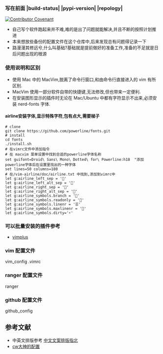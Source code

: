 ### 写在前面 |build-status| |pypi-version| |repology|
[![Contributor Covenant](https://img.shields.io/badge/Contributor%20Covenant-v2.0%20adopted-ff69b4.svg)](code_of_conduct.md)
* 自己写个软件跑起来并不难,难的是出了问题就能解决,并且不断的按照计划推进
* 本来想放些备份的配置文件在这个仓库中,后来发现总有问题得记录一下
* 路漫漫其修远兮,什么叫基础?基础就是提前做好的准备工作,准备的不足就是日后问题出现的根源

### 使用说明和区别
* 使用 Mac 中的 MacVim,脱离了命令行窗口,和由命令行直接进入的 vim 有所区别.
* MacVim 使用一部分软件自带的快捷键,无法修改,但也带来一定便利.
* 在安装图形显示的插件时无论在 Mac/Ubuntu 中都有字符显示不出来,必须安装 nerd-fonts 字体.
#### airline安装字体,显示特殊字符,包有点大,需要梯子
    # clone
    git clone https://github.com/powerline/fonts.git
    # install
    cd fonts
    ./install.sh
    # 在vimrc文件中添加指令
    # 在 macvim 菜单设置中找到合适的powerline字体名称
    set guifont=Droid\ Sans\ Mono\ Dotted\ for\ Powerline:h18  "添加powerline字体后在设置里找出的一种字体
    set lines=50 columns=180
    # 在/vim-airline/doc/airline.txt 中找到,添加到vimrc中 
    let g:airline_left_sep = ''
    let g:airline_left_alt_sep = ''
    let g:airline_right_sep = ''
    let g:airline_right_alt_sep = ''
    let g:airline_symbols.branch = ''
    let g:airline_symbols.readonly = ''
    let g:airline_symbols.linenr = '☰'
    let g:airline_symbols.maxlinenr = ''
    let g:airline_symbols.dirty='⚡'

### 可以批量安装的插件参考
* [vimplus](https://github.com/chxuan/vimplus)

### vim 配置文件
vim_config .vimrc  

### ranger 配置文件
ranger

### github 配置文件
github_config

参考文献
-------
* 中英文排版参考 [中文文案排版指北](https://github.com/sparanoid/chinese-copywriting-guidelines)
* [cw大神的配置](https://github.com/theniceboy/vimrc-example) 



